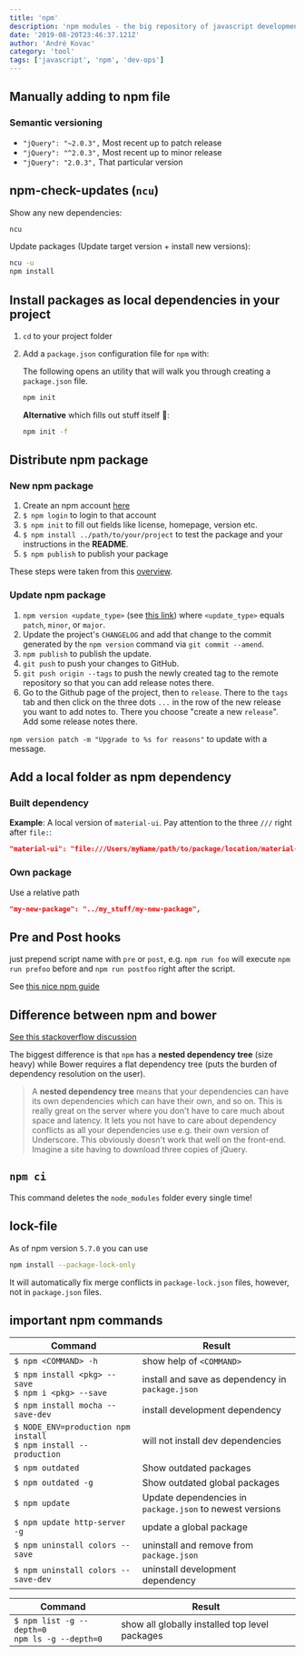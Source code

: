 ```yaml
---
title: 'npm'
description: 'npm modules - the big repository of javascript development tools'
date: '2019-08-20T23:46:37.121Z'
author: 'André Kovac'
category: 'tool'
tags: ['javascript', 'npm', 'dev-ops']
---
```


## Manually adding to npm file

### Semantic versioning

* `"jQuery": "~2.0.3",` Most recent up to patch release
* `"jQuery": "^2.0.3",` Most recent up to minor release
* `"jQuery": "2.0.3",` That particular version

## npm-check-updates (`ncu`)

Show any new dependencies:

```bash
ncu
```

Update packages (Update target version + install new versions):

```bash
ncu -u
npm install
```

## Install packages as local dependencies in your project

1. `cd` to your project folder

2. Add a `package.json` configuration file for `npm` with:

	The following opens an utility that will walk you through creating a `package.json` file.

    ```bash
	npm init
    ```

	**Alternative** which fills out stuff itself 🤯:

    ```bash
	npm init -f
    ```

## Distribute npm package

### New npm package

1. Create an npm account [here](https://www.npmjs.com/signup)
2. `$ npm login` to login to that account
3. `$ npm init` to fill out fields like license, homepage, version etc.
4. `$ npm install ../path/to/your/project` to test the package and your instructions in the **README**.
5. `$ npm publish` to publish your package

These steps were taken from this [overview](https://docs.npmjs.com/misc/developers).

### Update npm package

1. `npm version <update_type>` (see [this link](https://docs.npmjs.com/getting-started/publishing-npm-packages)) where `<update_type>` equals `patch`, `minor`, or `major`.
2. Update the project's `CHANGELOG` and add that change to the commit generated by the `npm version` command via `git commit --amend`.
2. `npm publish` to publish the update.
3. `git push` to push your changes to GitHub.
3. `git push origin --tags` to push the newly created tag to the remote repository so that you can add release notes there.
4. Go to the Github page of the project, then to `release`. There to the `tags` tab and then click on the three dots `...` in the row of the new release you want to add notes to. There you choose "create a new `release`". Add some release notes there.

`npm version patch -m "Upgrade to %s for reasons"` to update with a message.

## Add a local folder as npm dependency

### Built dependency

**Example**: A local version of `material-ui`. Pay attention to the three `///` right after `file:`:

```json
"material-ui": "file:///Users/myName/path/to/package/location/material-ui/build",
```

### Own package

Use a relative path

```json
"my-new-package": "../my_stuff/my-new-package",
```

## Pre and Post hooks

just prepend script name with `pre` or `post`, e.g. `npm run foo` will execute `npm run prefoo` before and `npm run postfoo` right after the script.

See [this nice npm guide](https://www.keithcirkel.co.uk/how-to-use-npm-as-a-build-tool/)

## Difference between npm and bower

[See this stackoverflow discussion](http://stackoverflow.com/questions/18641899/what-is-the-difference-between-bower-and-npm)

The biggest difference is that `npm` has a **nested dependency tree** (size heavy) while Bower requires a flat dependency tree (puts the burden of dependency resolution on the user).

> A **nested dependency tree** means that your dependencies can have its own dependencies which can have their own, and so on. This is really great on the server where you don't have to care much about space and latency. It lets you not have to care about dependency conflicts as all your dependencies use e.g. their own version of Underscore. This obviously doesn't work that well on the front-end. Imagine a site having to download three copies of jQuery.

## `npm ci`

This command deletes the `node_modules` folder every single time!

## lock-file

As of npm version `5.7.0` you can use

```bash
npm install --package-lock-only
```

It will automatically fix merge conflicts in `package-lock.json` files, however, not in `package.json` files.

## important npm commands

| Command | Result |
| --- | --- |
| `$ npm <COMMAND> -h` | show help of `<COMMAND>` |
| `$ npm install <pkg> --save`<br>`$ npm i <pkg> --save` | install and save as dependency in `package.json` |
| `$ npm install mocha --save-dev` | install development dependency |
| `$ NODE_ENV=production npm install`<br>`$ npm install --production` | will not install dev dependencies |
| `$ npm outdated` | Show outdated packages |
| `$ npm outdated -g` | Show outdated global packages |
| `$ npm update` | Update dependencies in `package.json` to newest versions |
| `$ npm update http-server -g` | update a global package |
| `$ npm uninstall colors --save` | uninstall and remove from `package.json` |
| `$ npm uninstall colors --save-dev` | uninstall development dependency |

| Command | Result |
| --- | --- |
| `$ npm list -g --depth=0`<br>`npm ls -g --depth=0` | show all globally installed top level packages |